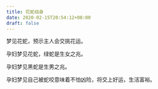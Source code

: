 ```yaml
---
title: 花蛇绕身
date: 2020-02-15T20:54:12+08:00
draft: false
---
```


梦见花蛇，预示主人会交挑花运。


孕妇梦见花蛇，绿蛇是生女之兆。


孕妇梦见黑蛇是生男之兆。


孕妇梦见自己被蛇咬意味着不怕凶险，将交上好运，生活富裕。